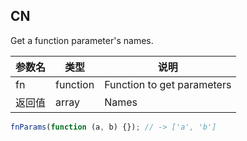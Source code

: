 ## CN

Get a function parameter's names.

|参数名|类型|说明|
|-----|----|---|
|fn    |function|Function to get parameters|
|返回值|array   |Names                     |

```javascript
fnParams(function (a, b) {}); // -> ['a', 'b']
```
